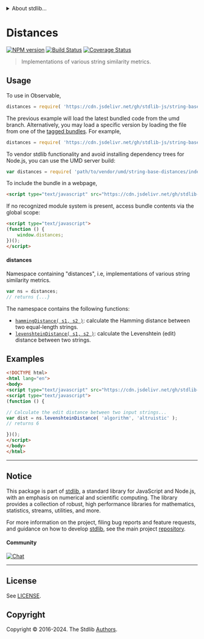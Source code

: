 <!--

@license Apache-2.0

Copyright (c) 2023 The Stdlib Authors.

Licensed under the Apache License, Version 2.0 (the "License");
you may not use this file except in compliance with the License.
You may obtain a copy of the License at

   http://www.apache.org/licenses/LICENSE-2.0

Unless required by applicable law or agreed to in writing, software
distributed under the License is distributed on an "AS IS" BASIS,
WITHOUT WARRANTIES OR CONDITIONS OF ANY KIND, either express or implied.
See the License for the specific language governing permissions and
limitations under the License.

-->


<details>
  <summary>
    About stdlib...
  </summary>
  <p>We believe in a future in which the web is a preferred environment for numerical computation. To help realize this future, we've built stdlib. stdlib is a standard library, with an emphasis on numerical and scientific computation, written in JavaScript (and C) for execution in browsers and in Node.js.</p>
  <p>The library is fully decomposable, being architected in such a way that you can swap out and mix and match APIs and functionality to cater to your exact preferences and use cases.</p>
  <p>When you use stdlib, you can be absolutely certain that you are using the most thorough, rigorous, well-written, studied, documented, tested, measured, and high-quality code out there.</p>
  <p>To join us in bringing numerical computing to the web, get started by checking us out on <a href="https://github.com/stdlib-js/stdlib">GitHub</a>, and please consider <a href="https://opencollective.com/stdlib">financially supporting stdlib</a>. We greatly appreciate your continued support!</p>
</details>

# Distances

[![NPM version][npm-image]][npm-url] [![Build Status][test-image]][test-url] [![Coverage Status][coverage-image]][coverage-url] <!-- [![dependencies][dependencies-image]][dependencies-url] -->

> Implementations of various string similarity metrics.



<section class="usage">

## Usage

To use in Observable,

```javascript
distances = require( 'https://cdn.jsdelivr.net/gh/stdlib-js/string-base-distances@umd/browser.js' )
```
The previous example will load the latest bundled code from the umd branch. Alternatively, you may load a specific version by loading the file from one of the [tagged bundles](https://github.com/stdlib-js/string-base-distances/tags). For example,

```javascript
distances = require( 'https://cdn.jsdelivr.net/gh/stdlib-js/string-base-distances@v0.2.1-umd/browser.js' )
```

To vendor stdlib functionality and avoid installing dependency trees for Node.js, you can use the UMD server build:

```javascript
var distances = require( 'path/to/vendor/umd/string-base-distances/index.js' )
```

To include the bundle in a webpage,

```html
<script type="text/javascript" src="https://cdn.jsdelivr.net/gh/stdlib-js/string-base-distances@umd/browser.js"></script>
```

If no recognized module system is present, access bundle contents via the global scope:

```html
<script type="text/javascript">
(function () {
    window.distances;
})();
</script>
```

#### distances

Namespace containing "distances", i.e, implementations of various string similarity metrics.

```javascript
var ns = distances;
// returns {...}
```

The namespace contains the following functions:

<!-- <toc pattern="*"> -->

<div class="namespace-toc">

-   <span class="signature">[`hammingDistance( s1, s2 )`][@stdlib/string/base/distances/hamming]</span><span class="delimiter">: </span><span class="description">calculate the Hamming distance between two equal-length strings.</span>
-   <span class="signature">[`levenshteinDistance( s1, s2 )`][@stdlib/string/base/distances/levenshtein]</span><span class="delimiter">: </span><span class="description">calculate the Levenshtein (edit) distance between two strings.</span>

</div>

<!-- </toc> -->

</section>

<!-- /.usage -->

<!-- Package notes. Make sure to keep an empty line after the `section` element and another before the `/section` close. -->

<section class="notes">

</section>

<!-- /.notes -->

<section class="examples">

## Examples

<!-- TODO: better examples -->

<!-- eslint no-undef: "error" -->

```html
<!DOCTYPE html>
<html lang="en">
<body>
<script type="text/javascript" src="https://cdn.jsdelivr.net/gh/stdlib-js/string-base-distances@umd/browser.js"></script>
<script type="text/javascript">
(function () {

// Calculate the edit distance between two input strings...
var dist = ns.levenshteinDistance( 'algorithm', 'altruistic' );
// returns 6

})();
</script>
</body>
</html>
```

</section>

<!-- /.examples -->

<!-- Section for related `stdlib` packages. Do not manually edit this section, as it is automatically populated. -->

<section class="related">

</section>

<!-- /.related -->

<!-- Section for all links. Make sure to keep an empty line after the `section` element and another before the `/section` close. -->


<section class="main-repo" >

* * *

## Notice

This package is part of [stdlib][stdlib], a standard library for JavaScript and Node.js, with an emphasis on numerical and scientific computing. The library provides a collection of robust, high performance libraries for mathematics, statistics, streams, utilities, and more.

For more information on the project, filing bug reports and feature requests, and guidance on how to develop [stdlib][stdlib], see the main project [repository][stdlib].

#### Community

[![Chat][chat-image]][chat-url]

---

## License

See [LICENSE][stdlib-license].


## Copyright

Copyright &copy; 2016-2024. The Stdlib [Authors][stdlib-authors].

</section>

<!-- /.stdlib -->

<!-- Section for all links. Make sure to keep an empty line after the `section` element and another before the `/section` close. -->

<section class="links">

[npm-image]: http://img.shields.io/npm/v/@stdlib/string-base-distances.svg
[npm-url]: https://npmjs.org/package/@stdlib/string-base-distances

[test-image]: https://github.com/stdlib-js/string-base-distances/actions/workflows/test.yml/badge.svg?branch=v0.2.1
[test-url]: https://github.com/stdlib-js/string-base-distances/actions/workflows/test.yml?query=branch:v0.2.1

[coverage-image]: https://img.shields.io/codecov/c/github/stdlib-js/string-base-distances/main.svg
[coverage-url]: https://codecov.io/github/stdlib-js/string-base-distances?branch=main

<!--

[dependencies-image]: https://img.shields.io/david/stdlib-js/string-base-distances.svg
[dependencies-url]: https://david-dm.org/stdlib-js/string-base-distances/main

-->

[chat-image]: https://img.shields.io/gitter/room/stdlib-js/stdlib.svg
[chat-url]: https://app.gitter.im/#/room/#stdlib-js_stdlib:gitter.im

[stdlib]: https://github.com/stdlib-js/stdlib

[stdlib-authors]: https://github.com/stdlib-js/stdlib/graphs/contributors

[umd]: https://github.com/umdjs/umd
[es-module]: https://developer.mozilla.org/en-US/docs/Web/JavaScript/Guide/Modules

[deno-url]: https://github.com/stdlib-js/string-base-distances/tree/deno
[deno-readme]: https://github.com/stdlib-js/string-base-distances/blob/deno/README.md
[umd-url]: https://github.com/stdlib-js/string-base-distances/tree/umd
[umd-readme]: https://github.com/stdlib-js/string-base-distances/blob/umd/README.md
[esm-url]: https://github.com/stdlib-js/string-base-distances/tree/esm
[esm-readme]: https://github.com/stdlib-js/string-base-distances/blob/esm/README.md
[branches-url]: https://github.com/stdlib-js/string-base-distances/blob/main/branches.md

[stdlib-license]: https://raw.githubusercontent.com/stdlib-js/string-base-distances/main/LICENSE

<!-- <toc-links> -->

[@stdlib/string/base/distances/hamming]: https://github.com/stdlib-js/string-base-distances-hamming/tree/umd

[@stdlib/string/base/distances/levenshtein]: https://github.com/stdlib-js/string-base-distances-levenshtein/tree/umd

<!-- </toc-links> -->

</section>

<!-- /.links -->
